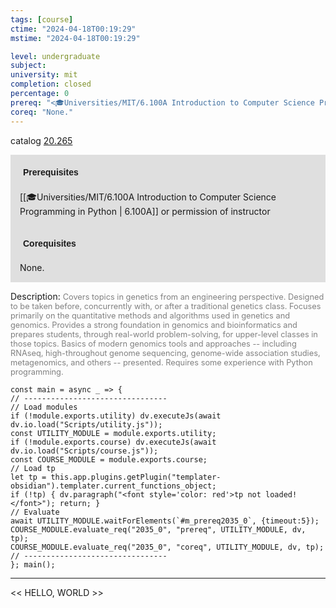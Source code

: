 ```yaml
---
tags: [course]
ctime: "2024-04-18T00:19:29"
mstime: "2024-04-18T00:19:29"

level: undergraduate
subject: 
university: mit
completion: closed
percentage: 0
prereq: "<🎓Universities/MIT/6.100A Introduction to Computer Science Programming in Python> or permission of instructor"
coreq: "None."
---
```


catalog [20.265](http://student.mit.edu/catalog/m20a.html#20.265)

<span style="display: block; padding: 15px; background-color: rgb(100, 100, 100, 0.2);"><font id="m_prereq2035_0" style="display: block; font-family: Arial, sans-serif; font-weight: bold; padding: 5px">Prerequisites</font><br><span id="prereq2035_0">[[🎓Universities/MIT/6.100A Introduction to Computer Science Programming in Python | 6.100A]] or permission of instructor</span></span>
<span style="display: block; padding: 15px; background-color: rgb(100, 100, 100, 0.2);"><font id="m_coreq2035_0" style="display: block; font-family: Arial, sans-serif; font-weight: bold; padding: 5px">Corequisites</font><br><span id="coreq2035_0">None.</span></span>

<font style="">Description:</font>
<font style="color: grey; font-size: 0.8rem;">Covers topics in genetics from an engineering perspective. Designed to be taken before, concurrently with, or after a traditional genetics class. Focuses primarily on the quantitative methods and algorithms used in genetics and genomics. Provides a strong foundation in genomics and bioinformatics and prepares students, through real-world problem-solving, for upper-level classes in those topics. Basics of modern genomics tools and approaches -- including RNAseq, high-throughout genome sequencing, genome-wide association studies, metagenomics, and others -- presented. Requires some experience with Python programming.</font>

```dataviewjs
const main = async _ => {
// --------------------------------
// Load modules
if (!module.exports.utility) dv.executeJs(await dv.io.load("Scripts/utility.js"));
const UTILITY_MODULE = module.exports.utility;
if (!module.exports.course) dv.executeJs(await dv.io.load("Scripts/course.js"));
const COURSE_MODULE = module.exports.course;
// Load tp
let tp = this.app.plugins.getPlugin("templater-obsidian").templater.current_functions_object;
if (!tp) { dv.paragraph("<font style='color: red'>tp not loaded!</font>"); return; }
// Evaluate
await UTILITY_MODULE.waitForElements(`#m_prereq2035_0`, {timeout:5});
COURSE_MODULE.evaluate_req("2035_0", "prereq", UTILITY_MODULE, dv, tp);
COURSE_MODULE.evaluate_req("2035_0", "coreq", UTILITY_MODULE, dv, tp);
// --------------------------------
}; main();
```

---

<< HELLO, WORLD >>
